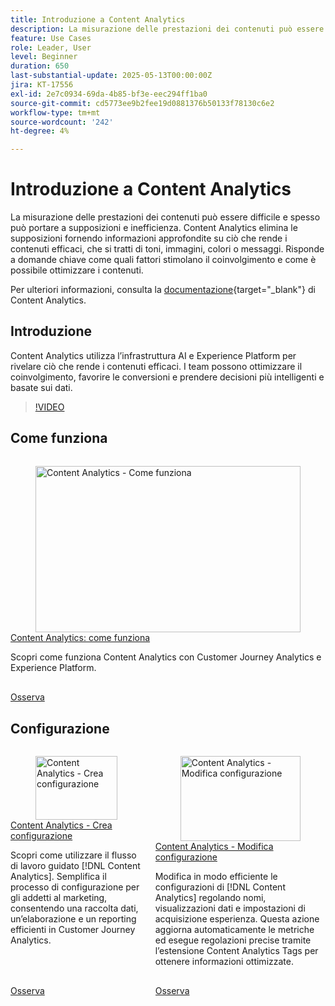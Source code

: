 ```yaml
---
title: Introduzione a Content Analytics
description: La misurazione delle prestazioni dei contenuti può essere difficile e spesso può portare a supposizioni e inefficienza. Content Analytics elimina le supposizioni fornendo informazioni approfondite su ciò che rende i contenuti efficaci.
feature: Use Cases
role: Leader, User
level: Beginner
duration: 650
last-substantial-update: 2025-05-13T00:00:00Z
jira: KT-17556
exl-id: 2e7c0934-69da-4b85-bf3e-eec294ff1ba0
source-git-commit: cd5773ee9b2fee19d0881376b50133f78130c6e2
workflow-type: tm+mt
source-wordcount: '242'
ht-degree: 4%

---
```


# Introduzione a Content Analytics

La misurazione delle prestazioni dei contenuti può essere difficile e spesso può portare a supposizioni e inefficienza. Content Analytics elimina le supposizioni fornendo informazioni approfondite su ciò che rende i contenuti efficaci, che si tratti di toni, immagini, colori o messaggi. Risponde a domande chiave come quali fattori stimolano il coinvolgimento e come è possibile ottimizzare i contenuti.

Per ulteriori informazioni, consulta la [documentazione](https://experienceleague.adobe.com/it/docs/analytics-platform/using/content-analytics/content-analytics){target="_blank"} di Content Analytics.

## Introduzione

Content Analytics utilizza l’infrastruttura AI e Experience Platform per rivelare ciò che rende i contenuti efficaci. I team possono ottimizzare il coinvolgimento, favorire le conversioni e prendere decisioni più intelligenti e basate sui dati.

>[!VIDEO](https://video.tv.adobe.com/v/3457310/?learn=on&enablevpops)


## Come funziona

<!-- CARDS
{cta=Watch}
* how-it-works.md
-->
<!-- START CARDS HTML - DO NOT MODIFY BY HAND -->
<div class="columns">
    <div class="column is-half-tablet is-half-desktop is-one-third-widescreen" aria-label="Content Analytics - How it works">
        <div class="card" style="height: 100%; display: flex; flex-direction: column; height: 100%;">
            <div class="card-image">
                <figure class="image x-is-16by9">
                    <a href="how-it-works.md" title="Impostare le autorizzazioni per Real-Time CDP Collaboration" target="_blank" rel="referrer">
                        <img class="is-bordered-r-small" src="https://video.tv.adobe.com/v/3457423/?format=jpeg&nocache=1742338375674" alt="Content Analytics - Come funziona"
                             style="width: 100%; aspect-ratio: 16 / 9; object-fit: cover; overflow: hidden; display: block; margin: auto;">
                    </a>
                </figure>
            </div>
            <div class="card-content is-padded-small" style="display: flex; flex-direction: column; flex-grow: 1; justify-content: space-between;">
                <div class="top-card-content">
                    <p class="headline is-size-6 has-text-weight-bold">
                        <a href="how-it-works.md" target="_blank" rel="referrer" title="Content Analytics - Come funziona">Content Analytics: come funziona</a>
                    </p>
                    <p class="is-size-6">Scopri come funziona Content Analytics con Customer Journey Analytics e Experience Platform.</p>
                </div>
                <a href="how-it-works.md" target="_blank" rel="referrer" class="spectrum-Button spectrum-Button--outline spectrum-Button--primary spectrum-Button--sizeM" style="align-self: flex-start; margin-top: 1rem;">
                    <span class="spectrum-Button-label has-no-wrap has-text-weight-bold">Osserva</span>
                </a>
            </div>
        </div>
    </div>
</div>
<!-- END CARDS HTML - DO NOT MODIFY BY HAND -->

## Configurazione

<!-- CARDS
{cta=Watch}
* create-configuration.md
* edit-configuration.md

-->
<!-- START CARDS HTML - DO NOT MODIFY BY HAND -->
<div class="columns">
    <div class="column is-half-tablet is-half-desktop is-one-third-widescreen" aria-label="Content Analytics - Create configuration">
        <div class="card" style="height: 100%; display: flex; flex-direction: column; height: 100%;">
            <div class="card-image">
                <figure class="image x-is-16by9">
                    <a href="create-configuration.md" title="Content Analytics - Crea configurazione" target="_blank" rel="referrer">
                        <img class="is-bordered-r-small" src="https://video.tv.adobe.com/v/3458438/?format=jpeg&nocache=1742338375674" alt="Content Analytics - Crea configurazione"
                             style="width: 100%; aspect-ratio: 16 / 9; object-fit: cover; overflow: hidden; display: block; margin: auto;">
                    </a>
                </figure>
            </div>
            <div class="card-content is-padded-small" style="display: flex; flex-direction: column; flex-grow: 1; justify-content: space-between;">
                <div class="top-card-content">
                    <p class="headline is-size-6 has-text-weight-bold">
                        <a href="create-configuration.md" target="_blank" rel="referrer" title="Content Analytics - Crea configurazione">Content Analytics - Crea configurazione</a>
                    </p>
                    <p class="is-size-6">Scopri come utilizzare il flusso di lavoro guidato [!DNL Content Analytics]. Semplifica il processo di configurazione per gli addetti al marketing, consentendo una raccolta dati, un’elaborazione e un reporting efficienti in Customer Journey Analytics. </p>
                </div>
                <a href="create-configuration.md" target="_blank" rel="referrer" class="spectrum-Button spectrum-Button--outline spectrum-Button--primary spectrum-Button--sizeM" style="align-self: flex-start; margin-top: 1rem;">
                    <span class="spectrum-Button-label has-no-wrap has-text-weight-bold">Osserva</span>
                </a>
            </div>
        </div>
    </div>
    <div class="column is-half-tablet is-half-desktop is-one-third-widescreen" aria-label="Content Analytics - Edit configuration">
        <div class="card" style="height: 100%; display: flex; flex-direction: column; height: 100%;">
            <div class="card-image">
                <figure class="image x-is-16by9">
                    <a href="edit-configuration.md" title="Content Analytics - Modifica configurazione" target="_blank" rel="referrer">
                        <img class="is-bordered-r-small" src="https://video.tv.adobe.com/v/3458439/?format=jpeg&nocache=1742338375690" alt="Content Analytics - Modifica configurazione"
                             style="width: 100%; aspect-ratio: 16 / 9; object-fit: cover; overflow: hidden; display: block; margin: auto;">
                    </a>
                </figure>
            </div>
            <div class="card-content is-padded-small" style="display: flex; flex-direction: column; flex-grow: 1; justify-content: space-between;">
                <div class="top-card-content">
                    <p class="headline is-size-6 has-text-weight-bold">
                        <a href="edit-configuration.md" target="_blank" rel="referrer" title="Content Analytics - Modifica configurazione">Content Analytics - Modifica configurazione</a>
                    </p>
                    <p class="is-size-6">Modifica in modo efficiente le configurazioni di [!DNL Content Analytics] regolando nomi, visualizzazioni dati e impostazioni di acquisizione esperienza. Questa azione aggiorna automaticamente le metriche ed esegue regolazioni precise tramite l’estensione Content Analytics Tags per ottenere informazioni ottimizzate.</p>
                </div>
                <a href="edit-configuration.md" target="_blank" rel="referrer" class="spectrum-Button spectrum-Button--outline spectrum-Button--primary spectrum-Button--sizeM" style="align-self: flex-start; margin-top: 1rem;">
                    <span class="spectrum-Button-label has-no-wrap has-text-weight-bold">Osserva</span>
                </a>
            </div>
        </div>
    </div>
</div>
<!-- END CARDS HTML - DO NOT MODIFY BY HAND -->